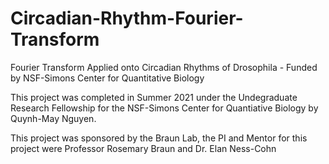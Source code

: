 # Circadian-Rhythm-Fourier-Transform
Fourier Transform Applied onto Circadian Rhythms of Drosophila - Funded by NSF-Simons Center for Quantitative Biology

This project was completed in Summer 2021 under the Undegraduate Research Fellowship for the NSF-Simons Center for Quantiative Biology by Quynh-May Nguyen. 

This project was sponsored by the Braun Lab, the PI and Mentor for this project were Professor Rosemary Braun and Dr. Elan Ness-Cohn

